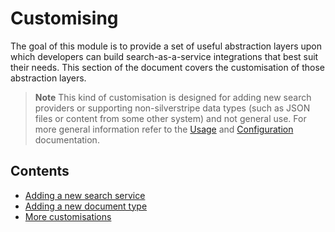 # Customising

The goal of this module is to provide a set of useful abstraction layers upon which developers
can build search-as-a-service integrations that best suit their needs. This section of the document covers the customisation of those abstraction layers.

> **Note**
> This kind of customisation is designed for adding new search providers or supporting non-silverstripe data types (such as JSON files or content from some other system) and not general use. For more general information refer to the [Usage](./03_usage.md) and [Configuration](./02_configuration.md) documentation.

## Contents

* [Adding a new search service](06_customising_add_search_service.md)
* [Adding a new document type](07_customising_add_document_type.md)
* [More customisations](08_customising_more.md)


